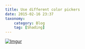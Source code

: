 ```yaml
---
title: Use different color pickers
date: 2015-02-16 23:37
taxonomy:
    category: Blog
    tag: [Shading]
---
```

[![Imgur](http://i.imgur.com/PP59DNa.png)](http://i.imgur.com/PP59DNa.png)
